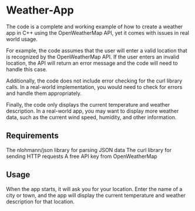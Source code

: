 # Weather-App

The code is a complete and working example of how to create a weather app in C++ using the OpenWeatherMap API, yet it comes with issues in real world usage.

For example, the code assumes that the user will enter a valid location that is recognized by the OpenWeatherMap API. If the user enters an invalid location, the API will return an error message and the code will need to handle this case.

Additionally, the code does not include error checking for the curl library calls. In a real-world implementation, you would need to check for errors and handle them appropriately.

Finally, the code only displays the current temperature and weather description. In a real-world app, you may want to display more weather data, such as the current wind speed, humidity, and other information.

## Requirements

The nlohmann/json library for parsing JSON data
The curl library for sending HTTP requests
A free API key from OpenWeatherMap

## Usage

When the app starts, it will ask you for your location. Enter the name of a city or town, and the app will display the current temperature and weather description for that location.

